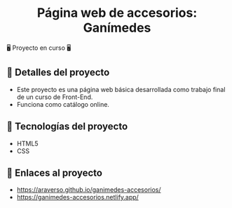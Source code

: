 <h1 align="center"> Página web de accesorios: Ganímedes </h1>

🖥️ Proyecto en curso 🖥️

## 🌙 Detalles del proyecto

- Este proyecto es una página web básica desarrollada como trabajo final de un curso de Front-End.
- Funciona como catálogo online.

## 💙 Tecnologías del proyecto

- HTML5
- CSS

 ## 📁 Enlaces al proyecto

- https://araverso.github.io/ganimedes-accesorios/
- https://ganimedes-accesorios.netlify.app/
